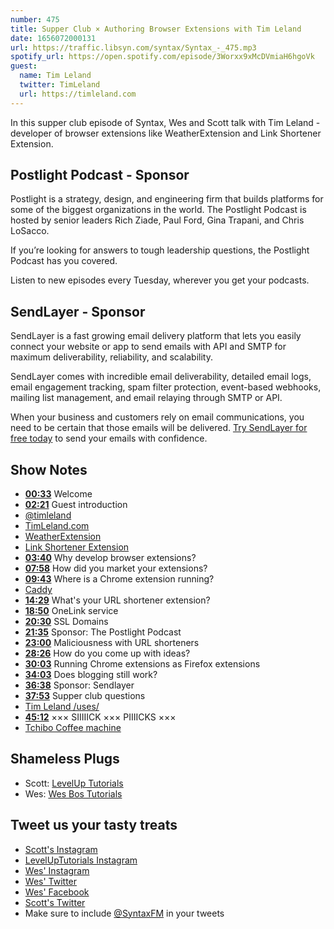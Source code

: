 ```yaml
---
number: 475
title: Supper Club × Authoring Browser Extensions with Tim Leland
date: 1656072000131
url: https://traffic.libsyn.com/syntax/Syntax_-_475.mp3
spotify_url: https://open.spotify.com/episode/3Worxx9xMcDVmiaH6hgoVk
guest:
  name: Tim Leland
  twitter: TimLeland
  url: https://timleland.com
---
```


In this supper club episode of Syntax, Wes and Scott talk with Tim Leland - developer of browser extensions like WeatherExtension and Link Shortener Extension.

## Postlight Podcast - Sponsor

Postlight is a strategy, design, and engineering firm that builds platforms for some of the biggest organizations in the world. The Postlight Podcast is hosted by senior leaders Rich Ziade, Paul Ford, Gina Trapani, and Chris LoSacco.

If you’re looking for answers to tough leadership questions, the Postlight Podcast has you covered.

Listen to new episodes every Tuesday, wherever you get your podcasts.

## SendLayer - Sponsor

SendLayer is a fast growing email delivery platform that lets you easily connect your website or app to send emails with API and SMTP for maximum deliverability, reliability, and scalability.

SendLayer comes with incredible email deliverability, detailed email logs, email engagement tracking, spam filter protection, event-based webhooks, mailing list management, and email relaying through SMTP or API.

When your business and customers rely on email communications, you need to be certain that those emails will be delivered. [Try SendLayer for free today](https://sendlayer.com/syntax/) to send your emails with confidence.

## Show Notes

* **[00:33](#t=00:33)** Welcome
* **[02:21](#t=02:21)** Guest introduction
* [@timleland](https://twitter.com/timleland)
* [TimLeland.com](https://timleland.com)
* [WeatherExtension](https://weatherextension.com)
* [Link Shortener Extension](https://timleland.com/link-shortener-extension/)
* **[03:40](#t=03:40)** Why develop browser extensions?
* **[07:58](#t=07:58)** How did you market your extensions?
* **[09:43](#t=09:43)** Where is a Chrome extension running?
* [Caddy](https://caddyserver.com)
* **[14:29](#t=14:29)** What's your URL shortener extension?
* **[18:50](#t=18:50)** OneLink service
* **[20:30](#t=20:30)** SSL Domains
* **[21:35](#t=21:35)** Sponsor: The Postlight Podcast
* **[23:00](#t=23:00)** Maliciousness with URL shorteners
* **[28:26](#t=28:26)** How do you come up with ideas?
* **[30:03](#t=30:03)** Running Chrome extensions as Firefox extensions
* **[34:03](#t=34:03)** Does blogging still work?
* **[36:38](#t=36:38)** Sponsor: Sendlayer
* **[37:53](#t=37:53)** Supper club questions
* [Tim Leland /uses/](https://timleland.com/uses/)
* **[45:12](#t=45:12)** ××× SIIIIICK ××× PIIIICKS ×××
* [Tchibo Coffee machine](https://shoptchibo.com/pages/machines)

## Shameless Plugs

* Scott: [LevelUp Tutorials](https://leveluptutorials.com/tutorials/keystone-js/introduction)
* Wes: [Wes Bos Tutorials](https://wesbos.com/courses)

## Tweet us your tasty treats

* [Scott's Instagram](https://www.instagram.com/stolinski/)
* [LevelUpTutorials Instagram](https://www.instagram.com/LevelUpTutorials/)
* [Wes' Instagram](https://www.instagram.com/wesbos/)
* [Wes' Twitter](https://twitter.com/wesbos)
* [Wes' Facebook](https://www.facebook.com/wesbos.developer)
* [Scott's Twitter](https://twitter.com/stolinski)
* Make sure to include [@SyntaxFM](https://twitter.com/SyntaxFM) in your tweets
